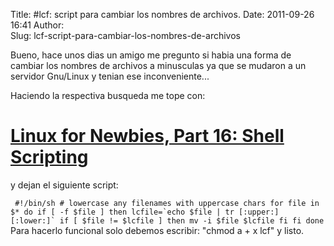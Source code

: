 Title: #lcf: script para cambiar los nombres de archivos.
Date: 2011-09-26 16:41
Author:  
Slug: lcf-script-para-cambiar-los-nombres-de-archivos

Bueno, hace unos dias un amigo me pregunto si habia una forma de cambiar
los nombres de archivos a minusculas ya que se mudaron a un servidor
Gnu/Linux y tenian ese inconveniente...

Haciendo la respectiva busqueda me tope con:

[Linux for Newbies, Part 16: Shell Scripting](http://northernjourney.com/opensource/newbies/newb016.html "http://northernjourney.com/opensource/newbies/newb016.html")
======================================================================================================================================================================

y dejan el siguiente script:  

``  #!/bin/sh # lowercase any filenames with uppercase chars for file in $* do if [ -f $file ] then lcfile=`echo $file | tr [:upper:] [:lower:]` if [ $file != $lcfile ] then mv -i $file $lcfile fi fi done ``  
Para hacerlo funcional solo debemos escribir: "chmod a + x lcf" y
listo.

 
